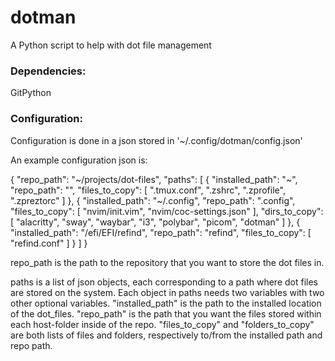 # dotman

A Python script to help with dot file management

### Dependencies:

GitPython

### Configuration:

Configuration is done in a json stored in '~/.config/dotman/config.json'

An example configuration json is:

{
  "repo_path": "~/projects/dot-files",
  "paths": [
    {
      "installed_path": "~",
      "repo_path": "",
      "files_to_copy": [
        ".tmux.conf",
        ".zshrc",
        ".zprofile",
        ".zpreztorc"
      ]
    },
    {
      "installed_path": "~/.config",
      "repo_path": ".config",
      "files_to_copy": [
        "nvim/init.vim",
        "nvim/coc-settings.json"
      ],
      "dirs_to_copy": [
        "alacritty",
        "sway",
        "waybar",
        "i3",
        "polybar",
        "picom",
        "dotman"
      ]
    },
    {
      "installed_path": "/efi/EFI/refind",
      "repo_path": "refind",
      "files_to_copy": [
        "refind.conf"
      ]
    }
  ]
}

repo_path is the path to the repository that you want to store the dot files in.

paths is a list of json objects, each corresponding to a path where dot files
are stored on the system. Each object in paths needs two variables with two
other optional variables.
"installed_path" is the path to the installed location of the dot_files.
"repo_path" is the path that you want the files stored within each host-folder
inside of the repo.
"files_to_copy" and "folders_to_copy" are both lists of files and folders,
respectively to/from the installed path and repo path.
